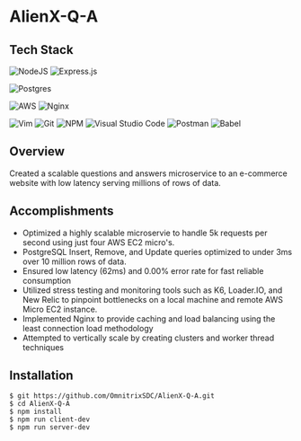 # AlienX-Q-A


## Tech Stack
![NodeJS](https://img.shields.io/badge/node.js-6DA55F?style=for-the-badge&logo=node.js&logoColor=white)
![Express.js](https://img.shields.io/badge/Express.js-000000?style=for-the-badge&logo=express&logoColor=white)

![Postgres](https://img.shields.io/badge/postgres-%23316192.svg?style=for-the-badge&logo=postgresql&logoColor=white)

![AWS](https://img.shields.io/badge/AWS-%23FF9900.svg?style=for-the-badge&logo=amazon-aws&logoColor=white) 
![Nginx](https://img.shields.io/badge/nginx-%23009639.svg?style=for-the-badge&logo=nginx&logoColor=white)

![Vim](https://img.shields.io/badge/VIM-%2311AB00.svg?style=for-the-badge&logo=vim&logoColor=white) 
![Git](https://img.shields.io/badge/git-%23F05033.svg?style=for-the-badge&logo=git&logoColor=white) 
![NPM](https://img.shields.io/badge/NPM-%23000000.svg?style=for-the-badge&logo=npm&logoColor=white) 
![Visual Studio Code](https://img.shields.io/badge/Visual_Studio_Code-0078D4?style=for-the-badge&logo=visual%20studio%20code&logoColor=white)
![Postman](https://img.shields.io/badge/Postman-FF6C37?style=for-the-badge&logo=Postman&logoColor=white)
![Babel](https://img.shields.io/badge/Babel-F9DC3e?style=for-the-badge&logo=babel&logoColor=black) 


## Overview
Created a scalable questions and answers microservice to an e-commerce website with low latency serving millions of rows of data.

## Accomplishments
- Optimized a highly scalable microservie to handle 5k requests per second using just four AWS EC2 micro's.
- PostgreSQL Insert, Remove, and Update queries optimized to under 3ms over 10 million rows of data.
- Ensured low latency (62ms) and 0.00% error rate for fast reliable consumption
- Utilized stress testing and monitoring tools such as K6, Loader.IO, and New Relic to pinpoint bottlenecks on a local machine and remote AWS Micro EC2 instance.
- Implemented Nginx to provide caching and load balancing using the least connection load methodology
- Attempted to vertically scale by creating clusters and worker thread techniques

## Installation
```
$ git https://github.com/OmnitrixSDC/AlienX-Q-A.git
$ cd AlienX-Q-A
$ npm install
$ npm run client-dev
$ npm run server-dev
